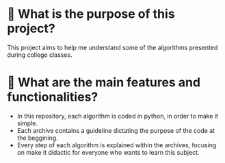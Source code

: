 # 🧭 What is the purpose of this project?
This project aims to help me understand some of the algorithms presented during college classes.

# 🧩 What are the main features and functionalities?
- In this repository, each algorithm is coded in python, in order to make it simple.
- Each archive contains a guideline dictating the purpose of the code at the beggining. 
- Every step of each algorithm is explained within the archives, focusing on make it didactic for everyone who wants to learn this subject.
